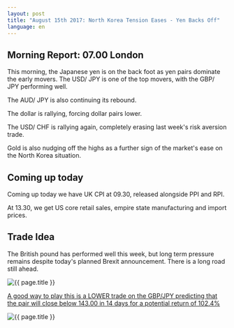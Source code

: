 ```yaml
---
layout: post
title: "August 15th 2017: North Korea Tension Eases - Yen Backs Off"
language: en
---
```

## Morning Report: 07.00 London

This morning, the Japanese yen is on the back foot as yen pairs dominate the early movers. The USD/ JPY is one of the top movers, with the GBP/ JPY performing well. 

The AUD/ JPY is also continuing its rebound.

The dollar is rallying, forcing dollar pairs lower. 

The USD/ CHF is rallying again, completely erasing last week's risk aversion trade.

Gold is also nudging off the highs as a further sign of the market's ease on the North Korea situation. 

## Coming up today

Coming up today we have UK CPI at 09.30, released alongside PPI and RPI. 

At 13.30, we get US core retail sales, empire state manufacturing and import prices. 

## Trade Idea

The British pound has performed well this week, but long term pressure remains despite today's planned Brexit announcement. There is a long road still ahead.

<img class="post-image" src="{{ site.url }}/images/15-08-2017 07-29-19.jpg" alt="{{ page.title }}" title="{{ page.title }}">

<a href="%LINK%%?currency=GBP&market=forex&underlying=frxGBPJPY&formname=higherlower&duration_amount=14&duration_units=d&amount=10&amount_type=payout&expiry_type=duration&barrier=143.00" target="_blank">A good way to play this is a LOWER trade on the GBP/JPY predicting that the pair will close below 143.00 in 14 days for a potential return of 102.4%</a>

<img class="post-image" src="{{ site.url }}/images/15-08-2017 07-32-14.jpg" alt="{{ page.title }}" title="{{ page.title }}">